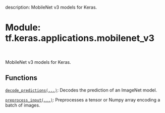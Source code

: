 description: MobileNet v3 models for Keras.

<div itemscope itemtype="http://developers.google.com/ReferenceObject">
<meta itemprop="name" content="tf.keras.applications.mobilenet_v3" />
<meta itemprop="path" content="Stable" />
</div>

# Module: tf.keras.applications.mobilenet_v3

<!-- Insert buttons and diff -->

<table class="tfo-notebook-buttons tfo-api nocontent" align="left">

</table>



MobileNet v3 models for Keras.



## Functions

[`decode_predictions(...)`](../../../tf/keras/applications/mobilenet_v3/decode_predictions.md): Decodes the prediction of an ImageNet model.

[`preprocess_input(...)`](../../../tf/keras/applications/mobilenet_v3/preprocess_input.md): Preprocesses a tensor or Numpy array encoding a batch of images.


